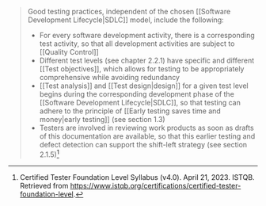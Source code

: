 
> Good testing practices, independent of the chosen [[Software Development Lifecycle|SDLC]] model, include the following:
> - For every software development activity, there is a corresponding test activity, so that all development activities are subject to [[Quality Control]]
> - Different test levels (see chapter 2.2.1) have specific and different [[Test objectives]], which allows for testing to be appropriately comprehensive while avoiding redundancy
> - [[Test analysis]] and [[Test design|design]] for a given test level begins during the corresponding development phase of the [[Software Development Lifecycle|SDLC]], so that testing can adhere to the principle of [[Early testing saves time and money|early testing]] (see section 1.3)
> - Testers are involved in reviewing work products as soon as drafts of this documentation are available, so that this earlier testing and defect detection can support the shift-left strategy (see section 2.1.5)[^1]

[^1]: Certified Tester Foundation Level Syllabus (v4.0). April 21, 2023. ISTQB. Retrieved from https://www.istqb.org/certifications/certified-tester-foundation-level.